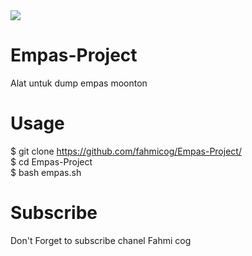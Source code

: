 <img align="center" src="https://github-readme-stats.anuraghazra1.vercel.app/api/pin/?username=fahmicog&repo=Empas-Project&theme=radical" />

# Empas-Project
Alat untuk dump empas moonton

# Usage
$ git clone https://github.com/fahmicog/Empas-Project/<br/>
$ cd Empas-Project<br/>
$ bash empas.sh<br/>

# Subscribe
Don't Forget to subscribe chanel Fahmi cog
